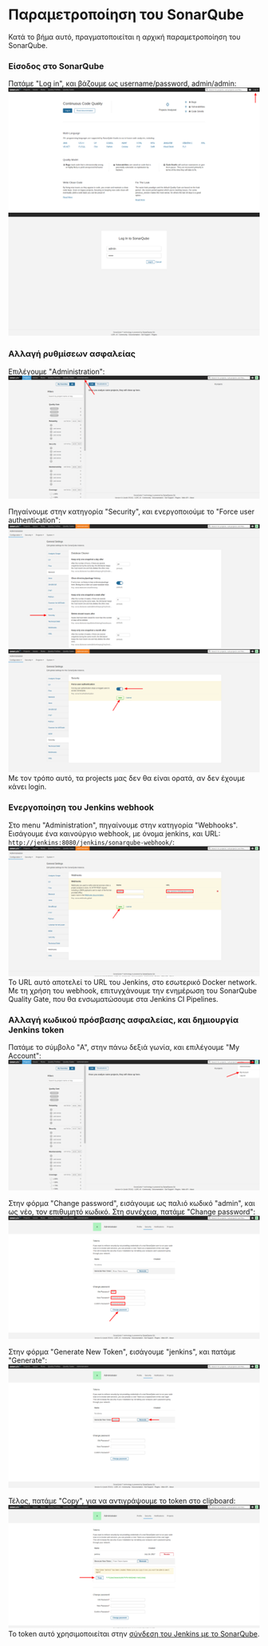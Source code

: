 # Παραμετροποίηση του SonarQube

Κατά το βήμα αυτό, πραγματοποιείται η αρχική παραμετροποίηση του SonarQube.


### Είσοδος στο SonarQube

Πατάμε "Log in", και βάζουμε ως username/password, admin/admin:
![](screenshots/3_config_sonar/1_sonar_login.png)
![](screenshots/3_config_sonar/2_sonar_login.png)


### Αλλαγή ρυθμίσεων ασφαλείας

Επιλέγουμε "Administration":
![](screenshots/3_config_sonar/3_administration.png)

Πηγαίνουμε στην κατηγορία "Security", και ενεργοποιούμε το "Force user authentication":
![](screenshots/3_config_sonar/4_security.png)
![](screenshots/3_config_sonar/5_user_authentication.png)
Με τον τρόπο αυτό, τα projects μας δεν θα είναι ορατά, αν δεν έχουμε κάνει login.


### Ενεργοποίηση του Jenkins webhook

Στο menu "Administration", πηγαίνουμε στην κατηγορία "Webhooks".  
Εισάγουμε ένα καινούργιο webhook, με όνομα jenkins, και URL: `http://jenkins:8080/jenkins/sonarqube-webhook/`:
![](screenshots/3_config_sonar/6_webhook.png)
Το URL αυτό αποτελεί το URL του Jenkins, στο εσωτερικό Docker network. Με τη χρήση του webhook, επιτυγχάνουμε την ενημέρωση του SonarQube Quality Gate, που θα ενσωματώσουμε στα Jenkins CI Pipelines.


### Αλλαγή κωδικού πρόσβασης ασφαλείας, και δημιουργία Jenkins token

Πατάμε το σύμβολο "A", στην πάνω δεξιά γωνία, και επιλέγουμε "My Account":
![](screenshots/3_config_sonar/7_my_account.png)

Στην φόρμα "Change password", εισάγουμε ως παλιό κωδικό "admin", και ως νέο, τον επιθυμητό κωδικό.
Στη συνέχεια, πατάμε "Change password":
![](screenshots/3_config_sonar/8_change_password.png)

Στην φόρμα "Generate New Token", εισάγουμε "jenkins", και πατάμε "Generate":
![](screenshots/3_config_sonar/9_generate_token.png)

Τέλος, πατάμε "Copy", για να αντιγράψουμε το token στο clipboard:
![](screenshots/3_config_sonar/10_copy_token.png)
Το token αυτό χρησιμοποιείται στην [σύνδεση του Jenkins με το SonarQube](jenkins-sonarqube.md).
